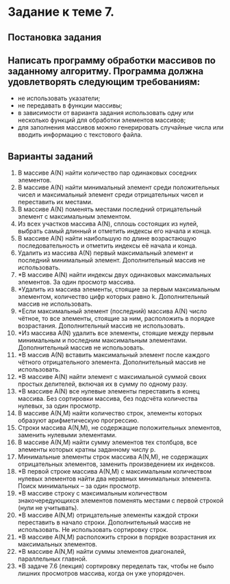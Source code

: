 # Задание к теме 7.
## Постановка задания
## Написать программу обработки  массивов по заданному алгоритму. Программа должна удовлетворять следующим требованиям:
- не использовать указатели;
- не передавать в функции массивы;
- в зависимости от варианта задания использовать одну или несколько функций для обработки элементов массивов;
- для заполнения массивов можно генерировать случайные числа или вводить информацию с текстового файла.

## Варианты заданий
1. В массиве А(N) найти количество пар одинаковых соседних элементов.
2. В массиве А(N) найти минимальный элемент среди положительных чисел и максимальный элемент среди отрицательных чисел и переставить их местами.
3. В массиве А(N) поменять местами последний отрицательный элемент с максимальным элементом.
4. Из всех участков массива А(N), сплошь состоящих из нулей, выбрать самый длинный и отметить индексы его начала и конца.
5. В массиве А(N) найти наибольшую по длине возрастающую последовательность и отметить индексы её начала и конца.
6. Удалить из массива А(N) первый максимальный элемент и последний минимальный элемент. Дополнительный массив не использовать.
7. *В массиве А(N) найти индексы двух одинаковых максимальных элементов. За один просмотр массива.
8. *Удалить из массива элементы, стоящие за первым максимальным элементом, количество цифр которых равно k. Дополнительный массив не использовать.
9. *Если максимальный элемент (последний) массива А(N) число чётное, то все элементы, стоящие за ним, расположить в порядке возрастания. Дополнительный массив не использовать.
10. *Из массива А(N) удалить все элементы, стоящие между первым минимальным и последним максимальным элементами. Дополнительный массив не использовать.
11. *В массив А(N) вставить максимальный элемент после каждого чётного отрицательного элемента. Дополнительный массив не использовать.
12. *В массиве А(N) найти элемент с максимальной суммой своих простых делителей, включая их в сумму по одному разу.
13. *В массиве А(N) все нулевые элементы переставить в конец массива. Без сортировки массива, без подсчёта количества нулевых, за один просмотр.
14. В массиве А(N,M) найти количество строк, элементы которых  образуют арифметическую прогрессию.
15. Строки массива А(N,M), не содержащие положительных элементов, заменить нулевыми элементами.
16. В массиве А(N,М) найти сумму элементов тех столбцов, все элементы которых кратны заданному числу р.
17. Минимальные элементы строк массива А(N,М), не содержащих отрицательных элементов, заменить произведением их индексов. 
18. *В первой строке массива А(N,М) с максимальным количеством нулевых элементов найти два неравных минимальных элемента. Поиск минимальных – за один просмотр.
19. *В массиве строку с максимальным количеством знакочередующихся элементов поменять местами с первой строкой (нули не учитывать).
20. *В массиве А(N,M) отрицательные элементы каждой строки переставить в начало строки. Дополнительный массив не использовать. Не использовать сортировку строк.
21. *В массиве А(N,М) расположить строки в порядке возрастания их максимальных элементов.
22. *В массиве А(N,М) найти суммы элементов диагоналей, параллельных главной.
23. *В задаче 7.6 (лекция) сортировку переделать так, чтобы не было лишних просмотров массива, когда он уже упорядочен.
